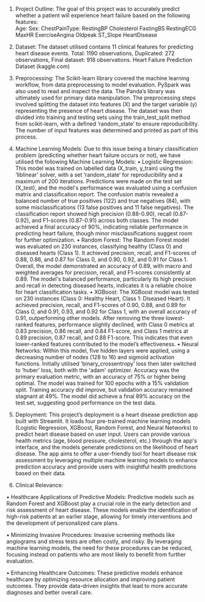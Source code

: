1.	Project Outline: 
The goal of this project was to accurately predict whether a patient will experience heart failure based on the following features:  
Age:	Sex:	ChestPainType:
RestingBP	Cholesterol	FastingBS
RestingECG	MaxHR	ExerciseAngina
Oldpeak	ST_Slope	HeartDisease

2.	Dataset:
The dataset utilised contains 11 clinical features for predicting heart disease events. Total: 1190 observations, Duplicated: 272 observations, Final dataset: 918 observations. 
Heart Failure Prediction Dataset (kaggle.com)

3.	Preprocessing:
The Scikit-learn library covered the machine learning workflow, from data preprocessing to model evaluation. PySpark was also used to read and inspect the data. The Panda’s library was ultimately used for primary data manipulation. The preprocessing steps involved splitting the dataset into features (X) and the target variable (y) representing the presence of heart disease. The dataset was then divided into training and testing sets using the train_test_split method from scikit-learn, with a defined ‘random_state’ to ensure reproducibility. The number of input features was determined and printed as part of this process.

4.	Machine Learning Models:
Due to this issue being a binary classification problem (predicting whether heart failure occurs or not), we have utilised the following Machine Learning Models:
•	Logistic Regression: 
This model was trained on labelled data (X_train, y_train) using the ‘liblinear’ solver, with a set ‘random_state’ for reproducibility and a maximum of 200 iterations. Predictions were made on the test set (X_test), and the model's performance was evaluated using a confusion matrix and classification report. The confusion matrix revealed a balanced number of true positives (122) and true negatives (84), with some misclassifications (13 false positives and 11 false negatives). The classification report showed high precision (0.88-0.90), recall (0.87-0.92), and F1-scores (0.87-0.91) across both classes. The model achieved a final accuracy of 90%, indicating reliable performance in predicting heart failure, though minor misclassifications suggest room for further optimization.
•	Random Forest:
The Random Forest model was evaluated on 230 instances, classifying healthy (Class 0) and diseased hearts (Class 1). It achieved precision, recall, and F1-scores of 0.88, 0.86, and 0.87 for Class 0, and 0.90, 0.92, and 0.91 for Class 1. Overall, the model demonstrated an accuracy of 0.89, with macro and weighted averages for precision, recall, and F1-scores consistently at 0.89. The model's balanced performance, particularly its high precision and recall in detecting diseased hearts, indicates it is a reliable choice for heart classification tasks.
•	XGBoost: 
The XGBoost model was tested on 230 instances (Class 0: Healthy Heart, Class 1: Diseased Heart). It achieved precision, recall, and F1-scores of 0.90, 0.88, and 0.89 for Class 0, and 0.91, 0.93, and 0.92 for Class 1, with an overall accuracy of 0.91, outperforming other models. After removing the three lowest-ranked features, performance slightly declined, with Class 0 metrics at 0.83 precision, 0.86 recall, and 0.84 F1-score, and Class 1 metrics at 0.89 precision, 0.87 recall, and 0.88 F1-score. This indicates that even lower-ranked features contributed to the model’s effectiveness.
•	Neural Networks:
Within this model, five hidden layers were applied, using a decreasing number of nodes (128 to 16) and sigmoid activation functions. Initially utilised ‘binary_crossentropy’ loss then later switched to ‘huber’ loss, both with the 'adam' optimizer. Accuracy was the primary evaluation metric, with an accuracy of 75% or higher being optimal. The model was trained for 100 epochs with a 15% validation split. Training accuracy did improve, but validation accuracy remained stagnant at 49%. The model did achieve a final 89% accuracy on the test set, suggesting good performance on the test data.

5.	Deployment:
This project’s deployment is a heart disease prediction app built with Streamlit. It loads four pre-trained machine learning models (Logistic Regression, XGBoost, Random Forest, and Neural Networks) to predict heart disease based on user input. Users can provide various health metrics (age, blood pressure, cholesterol, etc.) through the app's interface, and the models generate predictions on the likelihood of heart disease. The app aims to offer a user-friendly tool for heart disease risk assessment by leveraging multiple machine learning models to enhance prediction accuracy and provide users with insightful health predictions based on their data.

6.	Clinical Relevance:

•	Healthcare Applications of Predictive Models: 
Predictive models such as Random Forest and XGBoost play a crucial role in the early detection and risk assessment of heart disease. These models enable the identification of high-risk patients at an earlier stage, allowing for timely interventions and the development of personalized care plans.

•	Minimizing Invasive Procedures: 
Invasive screening methods like angiograms and stress tests are often costly, and risky. By leveraging machine learning models, the need for these procedures can be reduced, focusing instead on patients who are most likely to benefit from further evaluation.

•	Enhancing Healthcare Outcomes: 
These predictive models enhance healthcare by optimizing resource allocation and improving patient outcomes. They provide data-driven insights that lead to more accurate diagnoses and better overall care.



